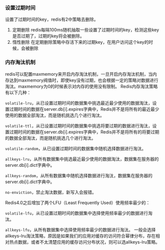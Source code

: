 ### 设置过期时间
设置了过期时间的key，redis有2中策略去删除。
1. 定期删除
redis每隔100ms随机抽取一些设置了过期时间的key，检测这些key是否过期了，过期的key将会被删除。
2. 惰性删除
在定期删除策略中存活下来的过期key，在用户访问这个key的时候，会被删除

### 内存淘汰机制
redis可以配置maxmemory来开启内存淘汰机制，一旦开启内存淘汰机制，当内存达到maxmemory阀值时，即使key没有过期，也会根据一定的策略对数据进行淘汰。maxmemory为0的时候表示对内存的使用没有限制。
Redis内存淘汰策略有以下几种：

`volatile-lru`，从已设置过期时间的数据集中挑选最近最少使用的数据淘汰，设置过期时间的数据在server.db[i].expires字典中，Redis并不是将所有的最近最少使用的数据全部淘汰，而是随机挑选几个进行淘汰。

`volatile-ttl`，从已设置过期时间的数据集中挑选将要过期的数据进行淘汰，设置过期时间的数据在server.db[i].expires字典中，Redis并不是将所有的将要过期的数据全部淘汰，而是随机挑选几个进行淘汰。

`volatile-random`，从已设置过期时间的数据集中随机选择数据进行淘汰。

`allkeys-lru`，从所有数据集中挑选最近最少使用的数据淘汰，数据集在服务器的server.db[i].dict字典中。

`allkeys-random`，从所有数据集中随机选择数据进行淘汰，数据集在服务器的server.db[i].dict字典中。

`no-enviction`，禁止淘汰数据，新写入会报错。

Redis4.0之后增加了两个LFU（Least Frequently Used）使用频率最少的：

`volatile-lfu`，从已设置过期时间的数据集中选择使用频率最少的数据进行淘汰。

`allkeys-lfu`，从所有数据集中选择使用频率最少的数据进行淘汰。
一般会选择allkeys-lru淘汰策略，原因是如果我们的应用对缓存的访问符合幂律分布，存在相对热点数据，或者不太清楚应用的缓存访问分布状况，则可以选allkeys-lru策略。
